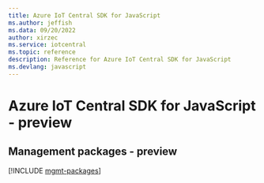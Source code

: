 ```yaml
---
title: Azure IoT Central SDK for JavaScript
ms.author: jeffish
ms.data: 09/20/2022
author: xirzec
ms.service: iotcentral
ms.topic: reference
description: Reference for Azure IoT Central SDK for JavaScript
ms.devlang: javascript
---
```

# Azure IoT Central SDK for JavaScript - preview

## Management packages - preview
[!INCLUDE [mgmt-packages](iot-central-mgmt-index.md)]